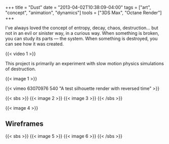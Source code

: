 +++
title = "Dust"
date = "2013-04-02T10:38:09-04:00"
tags = ["art", "concept", "animation", "dynamics"]
tools = ["3DS Max", "Octane Render"]
+++

I've always loved the concept of entropy, decay, chaos, destruction... but not in an evil or sinister way, in a curious way. When something is broken, you can study its parts — the system. When something is destroyed, you can see how it was created.<!--more-->

{{< video 1 >}}

This project is primarily an experiment with slow motion physics simulations of destruction.

{{< image 1 >}}

{{< vimeo 63070976 540 "A test silhouette render with reversed time" >}}

{{< sbs >}}
  {{< image 2 >}}
  {{< image 3 >}}
{{< /sbs >}}

{{< image 4 >}}

## Wireframes
{{< sbs >}}
  {{< image 5 >}}
  {{< image 6 >}}
{{< /sbs >}}
